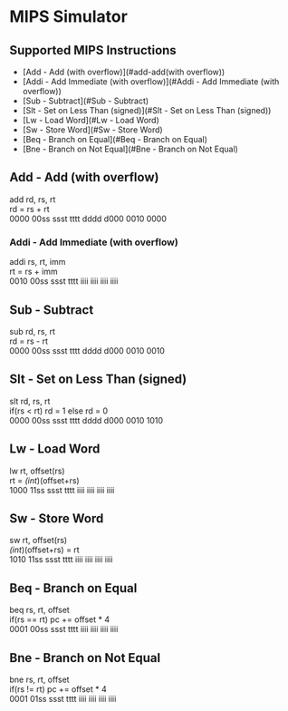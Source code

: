 # MIPS Simulator

## Supported MIPS Instructions
- [Add - Add (with overflow)](#add-add(with overflow))
- [Addi - Add Immediate (with overflow)](#Addi - Add Immediate (with overflow))
- [Sub - Subtract](#Sub - Subtract)
- [Slt - Set on Less Than (signed)](#Slt - Set on Less Than (signed))
- [Lw - Load Word](#Lw - Load Word)
- [Sw - Store Word](#Sw - Store Word)
- [Beq - Branch on Equal](#Beq - Branch on Equal)
- [Bne - Branch on Not Equal](#Bne - Branch on Not Equal)

## Add - Add (with overflow)
add rd, rs, rt  
rd = rs + rt  
0000 00ss ssst tttt dddd d000 0010 0000

### Addi - Add Immediate (with overflow)
addi rs, rt, imm  
rt = rs + imm  
0010 00ss ssst tttt iiii iiii iiii iiii

## Sub - Subtract
sub rd, rs, rt  
rd = rs - rt  
0000 00ss ssst tttt dddd d000 0010 0010

## Slt - Set on Less Than (signed)
slt rd, rs, rt  
if(rs < rt) rd = 1 else rd = 0  
0000 00ss ssst tttt dddd d000 0010 1010 

## Lw - Load Word
lw rt, offset(rs)  
rt = *(int*)(offset+rs)  
1000 11ss ssst tttt iiii iiii iiii iiii

## Sw - Store Word
sw rt, offset(rs)  
*(int*)(offset+rs) = rt  
1010 11ss ssst tttt iiii iiii iiii iiii

## Beq - Branch on Equal
beq rs, rt, offset  
if(rs == rt) pc += offset * 4  
0001 00ss ssst tttt iiii iiii iiii iiii

## Bne - Branch on Not Equal
bne rs, rt, offset  
if(rs != rt) pc += offset * 4  
0001 01ss ssst tttt iiii iiii iiii iiii  

